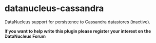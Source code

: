 # datanucleus-cassandra

DataNucleus support for persistence to Cassandra datastores (inactive).

__If you want to help write this plugin please register your interest on the
DataNucleus Forum__
